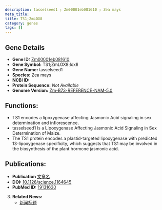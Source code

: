 ```yaml
---
description: tasselseed1 ; Zm00001eb081610 ; Zea mays
meta_title:
title: TS1;ZmLOX8
category: genes
tags: []
---
```


## Gene Details
- **Gene ID:**	[Zm00001eb081610](https://www.maizegdb.org/gene_center/gene/Zm00001eb081610)
- **Gene Symbol:** TS1;ZmLOX8;lox8
- **Gene Name:** tasselseed1
- **Species:** Zea mays
- **NCBI ID:** [  ]()
- **Protein Sequence:** *Not Available*
- **Genome Version:** [Zm-B73-REFERENCE-NAM-5.0](https://www.maizegdb.org/genome/assembly/Zm-B73-REFERENCE-NAM-5.0)

## Functions:
   - TS1 encodes a lipoxygenase affecting Jasmonic Acid signaling in sex determination and inflorescence.
   - tasselseed1 Is a Lipoxygenase Affecting Jasmonic Acid Signaling in Sex Determination of Maize.
   - The TS1 protein encodes a plastid-targeted lipoxygenase with predicted 13-lipoxygenase specificity, which suggests that TS1 may be involved in the biosynthesis of the plant hormone jasmonic acid.

## Publications:
   - **Publication** [文章名](https://www.science.org/doi/10.1126/science.1164645?url_ver=Z39.88-2003&rfr_id=ori:rid:crossref.org&rfr_dat=cr_pub%20%200pubmed)
   - **DOI:** [10.1126/science.1164645](https://www.science.org/doi/10.1126/science.1164645?url_ver=Z39.88-2003&rfr_id=ori:rid:crossref.org&rfr_dat=cr_pub%20%200pubmed)
   - **PubMed ID:** [19131630](https://pubmed.ncbi.nlm.nih.gov/19131630/)

3. **Related News:**
   - [新闻标题]()
